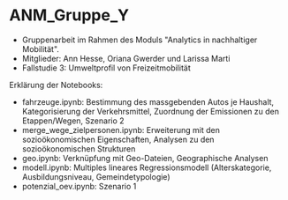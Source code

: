 # ANM_Gruppe_Y
- Gruppenarbeit im Rahmen des Moduls "Analytics in nachhaltiger Mobilität".
- Mitglieder: Ann Hesse, Oriana Gwerder und Larissa Marti
- Fallstudie 3: Umweltprofil von Freizeitmobilität

Erklärung der Notebooks:
- fahrzeuge.ipynb: Bestimmung des massgebenden Autos je Haushalt, Kategorisierung der Verkehrsmittel, Zuordnung der Emissionen zu den Etappen/Wegen, Szenario 2
- merge_wege_zielpersonen.ipynb: Erweiterung mit den sozioökonomischen Eigenschaften, Analysen zu den sozioökonomischen Strukturen
- geo.ipynb: Verknüpfung mit Geo-Dateien, Geographische Analysen
- modell.ipynb: Multiples lineares Regressionsmodell (Alterskategorie, Ausbildungsniveau, Gemeindetypologie)
- potenzial_oev.ipynb: Szenario 1